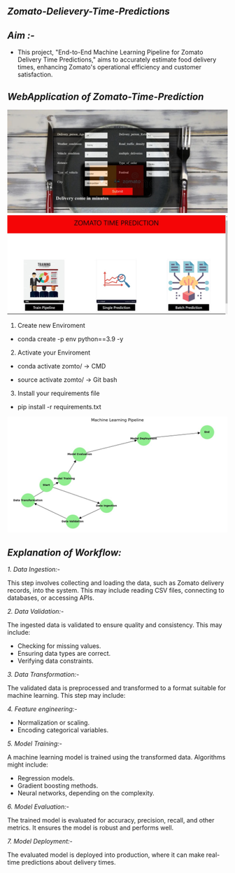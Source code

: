 ## *Zomato-Delievery-Time-Predictions*

## *Aim :-*
- This project, "End-to-End Machine Learning Pipeline for Zomato Delivery Time Predictions," aims to accurately estimate food delivery times, enhancing Zomato's operational efficiency and customer satisfaction.

## *WebApplication of Zomato-Time-Prediction*
!["WebApplication of Zomato-Time-Prediction"](4.png.jpg)
!["WebApplication of Zomato-Time-Prediction"](3.png.jpg)


1. Create new Enviroment
- conda create -p env python==3.9 -y

2. Activate your Enviroment
- conda activate zomto/ -> CMD

- source activate zomto/ -> Git bash

3. Install your requirements file
- pip install -r requirements.txt


!["Workflow of project"](2.png.jpg)


## *Explanation of Workflow:*

*1. Data Ingestion:-*

This step involves collecting and loading the data, such as Zomato delivery records, into the system. This may include reading CSV files, connecting to databases, or accessing APIs.

*2. Data Validation:-*

The ingested data is validated to ensure quality and consistency. This may include:
- Checking for missing values.
- Ensuring data types are correct.
- Verifying data constraints.

*3. Data Transformation:-*

The validated data is preprocessed and transformed to a format suitable for machine learning. This step may include:

*4. Feature engineering:-*

- Normalization or scaling.
- Encoding categorical variables.

*5. Model Training:-*

A machine learning model is trained using the transformed data. Algorithms might include: 
- Regression models.
- Gradient boosting methods.
- Neural networks, depending on the complexity.

*6. Model Evaluation:-*

The trained model is evaluated for accuracy, precision, recall, and other metrics. It ensures the model is robust and performs well.

*7. Model Deployment:-*

The evaluated model is deployed into production, where it can make real-time predictions about delivery times.